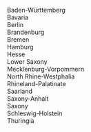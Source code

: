 &nbsp;&nbsp;&nbsp;&nbsp;Baden-Württemberg<br>
&nbsp;&nbsp;&nbsp;&nbsp;Bavaria<br>
&nbsp;&nbsp;&nbsp;&nbsp;Berlin<br>
&nbsp;&nbsp;&nbsp;&nbsp;Brandenburg<br>
&nbsp;&nbsp;&nbsp;&nbsp;Bremen<br>
&nbsp;&nbsp;&nbsp;&nbsp;Hamburg<br>
&nbsp;&nbsp;&nbsp;&nbsp;Hesse<br>
&nbsp;&nbsp;&nbsp;&nbsp;Lower Saxony<br>
&nbsp;&nbsp;&nbsp;&nbsp;Mecklenburg-Vorpommern<br>
&nbsp;&nbsp;&nbsp;&nbsp;North Rhine-Westphalia<br>
&nbsp;&nbsp;&nbsp;&nbsp;Rhineland-Palatinate<br>
&nbsp;&nbsp;&nbsp;&nbsp;Saarland<br>
&nbsp;&nbsp;&nbsp;&nbsp;Saxony-Anhalt<br>
&nbsp;&nbsp;&nbsp;&nbsp;Saxony<br>
&nbsp;&nbsp;&nbsp;&nbsp;Schleswig-Holstein<br>
&nbsp;&nbsp;&nbsp;&nbsp;Thuringia
